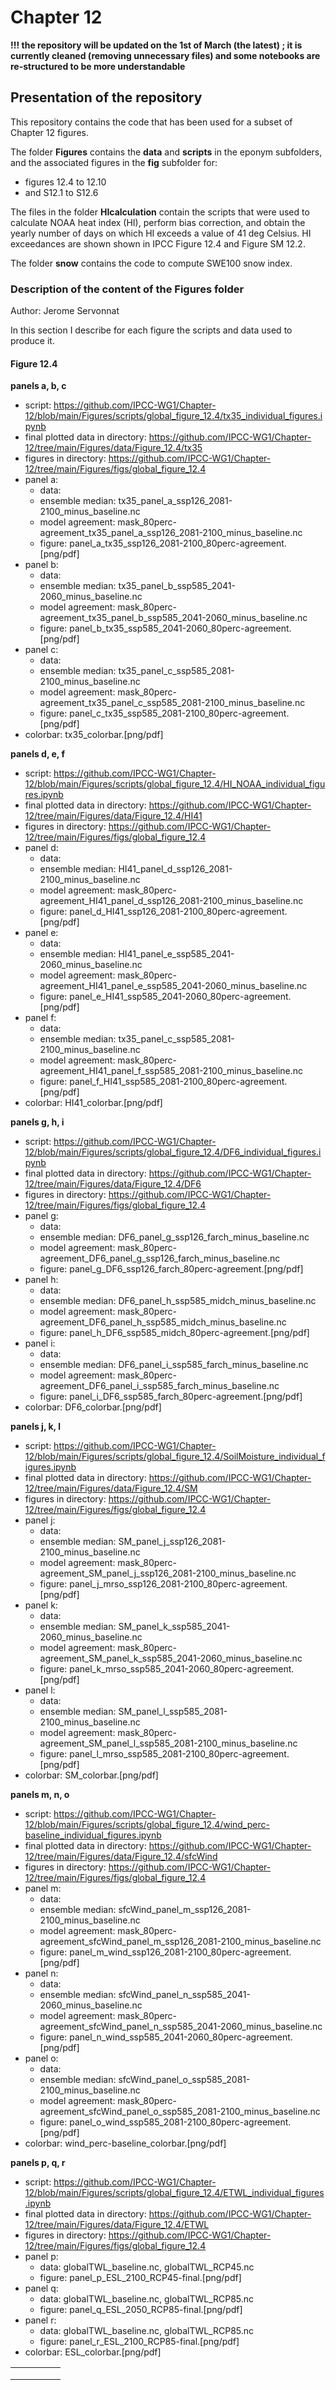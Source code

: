 # Chapter 12

**!!! the repository will be updated on the 1st of March (the latest) ; it is currently cleaned (removing unnecessary files) and some notebooks are re-structured to be more understandable**

## Presentation of the repository
This repository contains the code that has been used for a subset of Chapter 12 figures.

The folder **Figures** contains the **data** and **scripts** in the eponym subfolders, and the associated figures in the **fig** subfolder for:
- figures 12.4 to 12.10
- and S12.1 to S12.6

The files in the folder **HIcalculation** contain the scripts that were used to calculate NOAA heat index (HI), perform bias correction, and obtain the yearly number of days on which HI exceeds a value of 41 deg Celsius. HI exceedances are shown shown in IPCC Figure 12.4 and Figure SM 12.2.

The folder **snow** contains the code to compute SWE100 snow index.

### Description of the content of the Figures folder
Author: Jerome Servonnat

In this section I describe for each figure the scripts and data used to produce it.

#### Figure 12.4
**panels a, b, c**
- script: https://github.com/IPCC-WG1/Chapter-12/blob/main/Figures/scripts/global_figure_12.4/tx35_individual_figures.ipynb
- final plotted data in directory: https://github.com/IPCC-WG1/Chapter-12/tree/main/Figures/data/Figure_12.4/tx35
- figures in directory: https://github.com/IPCC-WG1/Chapter-12/tree/main/Figures/figs/global_figure_12.4
- panel a: 
  - data:
   - ensemble median: tx35_panel_a_ssp126_2081-2100_minus_baseline.nc
   - model agreement: mask_80perc-agreement_tx35_panel_a_ssp126_2081-2100_minus_baseline.nc
  - figure: panel_a_tx35_ssp126_2081-2100_80perc-agreement.[png/pdf]
- panel b: 
  - data:
   - ensemble median: tx35_panel_b_ssp585_2041-2060_minus_baseline.nc
   - model agreement: mask_80perc-agreement_tx35_panel_b_ssp585_2041-2060_minus_baseline.nc
  - figure: panel_b_tx35_ssp585_2041-2060_80perc-agreement.[png/pdf]
- panel c: 
  - data:
   - ensemble median: tx35_panel_c_ssp585_2081-2100_minus_baseline.nc
   - model agreement: mask_80perc-agreement_tx35_panel_c_ssp585_2081-2100_minus_baseline.nc
  - figure: panel_c_tx35_ssp585_2081-2100_80perc-agreement.[png/pdf]
- colorbar: tx35_colorbar.[png/pdf]

**panels d, e, f**
- script: https://github.com/IPCC-WG1/Chapter-12/blob/main/Figures/scripts/global_figure_12.4/HI_NOAA_individual_figures.ipynb
- final plotted data in directory: https://github.com/IPCC-WG1/Chapter-12/tree/main/Figures/data/Figure_12.4/HI41
- figures in directory: https://github.com/IPCC-WG1/Chapter-12/tree/main/Figures/figs/global_figure_12.4
- panel d: 
  - data:
   - ensemble median: HI41_panel_d_ssp126_2081-2100_minus_baseline.nc
   - model agreement: mask_80perc-agreement_HI41_panel_d_ssp126_2081-2100_minus_baseline.nc
  - figure: panel_d_HI41_ssp126_2081-2100_80perc-agreement.[png/pdf]
- panel e: 
  - data:
   - ensemble median: HI41_panel_e_ssp585_2041-2060_minus_baseline.nc
   - model agreement: mask_80perc-agreement_HI41_panel_e_ssp585_2041-2060_minus_baseline.nc
  - figure: panel_e_HI41_ssp585_2041-2060_80perc-agreement.[png/pdf]
- panel f: 
  - data:
   - ensemble median: tx35_panel_c_ssp585_2081-2100_minus_baseline.nc
   - model agreement: mask_80perc-agreement_HI41_panel_f_ssp585_2081-2100_minus_baseline.nc
  - figure: panel_f_HI41_ssp585_2081-2100_80perc-agreement.[png/pdf]
- colorbar: HI41_colorbar.[png/pdf]

**panels g, h, i**
- script: https://github.com/IPCC-WG1/Chapter-12/blob/main/Figures/scripts/global_figure_12.4/DF6_individual_figures.ipynb
- final plotted data in directory: https://github.com/IPCC-WG1/Chapter-12/tree/main/Figures/data/Figure_12.4/DF6
- figures in directory: https://github.com/IPCC-WG1/Chapter-12/tree/main/Figures/figs/global_figure_12.4
- panel g: 
  - data: 
   - ensemble median: DF6_panel_g_ssp126_farch_minus_baseline.nc
   - model agreement: mask_80perc-agreement_DF6_panel_g_ssp126_farch_minus_baseline.nc
  - figure: panel_g_DF6_ssp126_farch_80perc-agreement.[png/pdf]
- panel h: 
  - data: 
   - ensemble median: DF6_panel_h_ssp585_midch_minus_baseline.nc
   - model agreement: mask_80perc-agreement_DF6_panel_h_ssp585_midch_minus_baseline.nc
  - figure: panel_h_DF6_ssp585_midch_80perc-agreement.[png/pdf]
- panel i: 
  - data:
   - ensemble median: DF6_panel_i_ssp585_farch_minus_baseline.nc
   - model agreement: mask_80perc-agreement_DF6_panel_i_ssp585_farch_minus_baseline.nc
  - figure: panel_i_DF6_ssp585_farch_80perc-agreement.[png/pdf]
- colorbar: DF6_colorbar.[png/pdf]

**panels j, k, l**
- script: https://github.com/IPCC-WG1/Chapter-12/blob/main/Figures/scripts/global_figure_12.4/SoilMoisture_individual_figures.ipynb
- final plotted data in directory: https://github.com/IPCC-WG1/Chapter-12/tree/main/Figures/data/Figure_12.4/SM
- figures in directory: https://github.com/IPCC-WG1/Chapter-12/tree/main/Figures/figs/global_figure_12.4
- panel j: 
  - data: 
   - ensemble median: SM_panel_j_ssp126_2081-2100_minus_baseline.nc
   - model agreement: mask_80perc-agreement_SM_panel_j_ssp126_2081-2100_minus_baseline.nc
  - figure: panel_j_mrso_ssp126_2081-2100_80perc-agreement.[png/pdf]
- panel k: 
  - data: 
   - ensemble median: SM_panel_k_ssp585_2041-2060_minus_baseline.nc
   - model agreement: mask_80perc-agreement_SM_panel_k_ssp585_2041-2060_minus_baseline.nc
  - figure: panel_k_mrso_ssp585_2041-2060_80perc-agreement.[png/pdf]
- panel l: 
  - data:
   - ensemble median: SM_panel_l_ssp585_2081-2100_minus_baseline.nc
   - model agreement: mask_80perc-agreement_SM_panel_l_ssp585_2081-2100_minus_baseline.nc
  - figure: panel_l_mrso_ssp585_2081-2100_80perc-agreement.[png/pdf]
- colorbar: SM_colorbar.[png/pdf]

**panels m, n, o**
- script: https://github.com/IPCC-WG1/Chapter-12/blob/main/Figures/scripts/global_figure_12.4/wind_perc-baseline_individual_figures.ipynb
- final plotted data in directory: https://github.com/IPCC-WG1/Chapter-12/tree/main/Figures/data/Figure_12.4/sfcWind
- figures in directory: https://github.com/IPCC-WG1/Chapter-12/tree/main/Figures/figs/global_figure_12.4
- panel m: 
  - data: 
   - ensemble median: sfcWind_panel_m_ssp126_2081-2100_minus_baseline.nc
   - model agreement: mask_80perc-agreement_sfcWind_panel_m_ssp126_2081-2100_minus_baseline.nc
  - figure: panel_m_wind_ssp126_2081-2100_80perc-agreement.[png/pdf]
- panel n: 
  - data: 
   - ensemble median: sfcWind_panel_n_ssp585_2041-2060_minus_baseline.nc
   - model agreement: mask_80perc-agreement_sfcWind_panel_n_ssp585_2041-2060_minus_baseline.nc
  - figure: panel_n_wind_ssp585_2041-2060_80perc-agreement.[png/pdf]
- panel o: 
  - data:
   - ensemble median: sfcWind_panel_o_ssp585_2081-2100_minus_baseline.nc
   - model agreement: mask_80perc-agreement_sfcWind_panel_o_ssp585_2081-2100_minus_baseline.nc
  - figure: panel_o_wind_ssp585_2081-2100_80perc-agreement.[png/pdf]
- colorbar: wind_perc-baseline_colorbar.[png/pdf]

**panels p, q, r**
- script: https://github.com/IPCC-WG1/Chapter-12/blob/main/Figures/scripts/global_figure_12.4/ETWL_individual_figures.ipynb
- final plotted data in directory: https://github.com/IPCC-WG1/Chapter-12/tree/main/Figures/data/Figure_12.4/ETWL
- figures in directory: https://github.com/IPCC-WG1/Chapter-12/tree/main/Figures/figs/global_figure_12.4
- panel p: 
  - data: globalTWL_baseline.nc, globalTWL_RCP45.nc
  - figure: panel_p_ESL_2100_RCP45-final.[png/pdf]
- panel q: 
  - data: globalTWL_baseline.nc, globalTWL_RCP85.nc
  - figure: panel_q_ESL_2050_RCP85-final.[png/pdf]
- panel r: 
  - data: globalTWL_baseline.nc, globalTWL_RCP85.nc
  - figure: panel_r_ESL_2100_RCP85-final.[png/pdf]
- colorbar: ESL_colorbar.[png/pdf]

|   |   |   |   |   |
|---|---|---|---|---|
|   |   |   |   |   |
|   |   |   |   |   |
|   |   |   |   |   |
